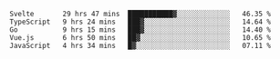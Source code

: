 <!--START_SECTION:waka-->
```text
Svelte       29 hrs 47 mins  ███████████▓░░░░░░░░░░░░░   46.35 % 
TypeScript   9 hrs 24 mins   ███▓░░░░░░░░░░░░░░░░░░░░░   14.64 % 
Go           9 hrs 15 mins   ███▓░░░░░░░░░░░░░░░░░░░░░   14.40 % 
Vue.js       6 hrs 50 mins   ██▓░░░░░░░░░░░░░░░░░░░░░░   10.65 % 
JavaScript   4 hrs 34 mins   █▓░░░░░░░░░░░░░░░░░░░░░░░   07.11 % 
```
<!--END_SECTION:waka-->
